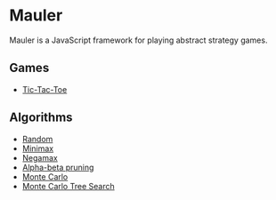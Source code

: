 Mauler
======

Mauler is a JavaScript framework for playing abstract strategy games.

Games
-----

- [Tic-Tac-Toe](src/games/tic-tac-toe/tic-tac-toe.js)

Algorithms
----------

- [Random](src/players/random.js)
- [Minimax](src/players/minimax.js)
- [Negamax](src/players/negamax.js)
- [Alpha-beta pruning](src/players/alpha-beta.js)
- [Monte Carlo](src/players/monte-carlo.js)
- [Monte Carlo Tree Search](src/players/mcts.js)

